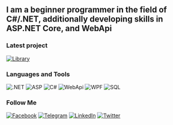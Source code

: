 ## I am a beginner programmer in the field of C#/.NET, additionally developing skills in ASP.NET Core, and WebApi

### Latest project
[![Library](https://img.shields.io/badge/-Library-090909?style=for-the-badge&logo=logoColor=appveyor)](https://github.com/DimaPalamarchuk/Libraryw68161.git)

### Languages and Tools
![.NET](https://img.shields.io/badge/-Framework-090909?style=for-the-badge&logo=.net&logoColor=E5D3FF)
![ASP](https://img.shields.io/badge/-ASP.NET-090909?style=for-the-badge&logo=.net&logoColor=E5D3FF)
![C#](https://img.shields.io/badge/C%23-090909?style=for-the-badge&logo=csharp&logoColor=68217A)
![WebApi](https://img.shields.io/badge/WebApi-090909?style=for-the-badge&logo=.net&logoColor=E5D3FF)
![WPF](https://img.shields.io/badge/WPF-090909?style=for-the-badge&logo=.net&logoColor=E5D3FF)
![SQL](https://img.shields.io/badge/SQL-090909?style=for-the-badge&logo=mysql&logoColor=00648B)

### Follow Me
[![Facebook](https://img.shields.io/badge/-Facebook-090909?style=for-the-badge&logo=facebook&logoColor=1195F5)](https://www.facebook.com/profile.php?id=100016850641898)
[![Telegram](https://img.shields.io/badge/-Telegram-090909?style=for-the-badge&logo=telegram&logoColor=27A0D9)](https://t.me/NeatPalma)
[![LinkedIn](https://img.shields.io/badge/-LinkedIn-090909?style=for-the-badge&logo=linkedin&logoColor=007BB6)](https://www.linkedin.com/in/dmytro-palamarchuk-838815289/)
[![Twitter](https://img.shields.io/badge/-Twitter-090909?style=for-the-badge&logo=twitter&logoColor=1C9DEB)](https://twitter.com/NeatPalma)

